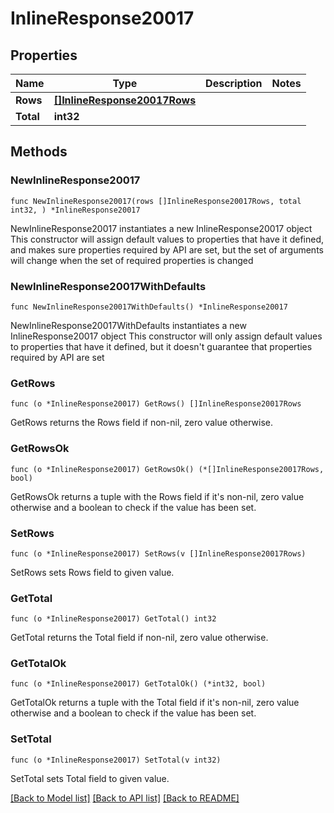 # InlineResponse20017

## Properties

Name | Type | Description | Notes
------------ | ------------- | ------------- | -------------
**Rows** | [**[]InlineResponse20017Rows**](InlineResponse20017Rows.md) |  | 
**Total** | **int32** |  | 

## Methods

### NewInlineResponse20017

`func NewInlineResponse20017(rows []InlineResponse20017Rows, total int32, ) *InlineResponse20017`

NewInlineResponse20017 instantiates a new InlineResponse20017 object
This constructor will assign default values to properties that have it defined,
and makes sure properties required by API are set, but the set of arguments
will change when the set of required properties is changed

### NewInlineResponse20017WithDefaults

`func NewInlineResponse20017WithDefaults() *InlineResponse20017`

NewInlineResponse20017WithDefaults instantiates a new InlineResponse20017 object
This constructor will only assign default values to properties that have it defined,
but it doesn't guarantee that properties required by API are set

### GetRows

`func (o *InlineResponse20017) GetRows() []InlineResponse20017Rows`

GetRows returns the Rows field if non-nil, zero value otherwise.

### GetRowsOk

`func (o *InlineResponse20017) GetRowsOk() (*[]InlineResponse20017Rows, bool)`

GetRowsOk returns a tuple with the Rows field if it's non-nil, zero value otherwise
and a boolean to check if the value has been set.

### SetRows

`func (o *InlineResponse20017) SetRows(v []InlineResponse20017Rows)`

SetRows sets Rows field to given value.


### GetTotal

`func (o *InlineResponse20017) GetTotal() int32`

GetTotal returns the Total field if non-nil, zero value otherwise.

### GetTotalOk

`func (o *InlineResponse20017) GetTotalOk() (*int32, bool)`

GetTotalOk returns a tuple with the Total field if it's non-nil, zero value otherwise
and a boolean to check if the value has been set.

### SetTotal

`func (o *InlineResponse20017) SetTotal(v int32)`

SetTotal sets Total field to given value.



[[Back to Model list]](../README.md#documentation-for-models) [[Back to API list]](../README.md#documentation-for-api-endpoints) [[Back to README]](../README.md)


